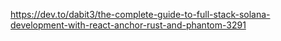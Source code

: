 https://dev.to/dabit3/the-complete-guide-to-full-stack-solana-development-with-react-anchor-rust-and-phantom-3291
